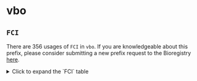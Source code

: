 # vbo

## `FCI`

There are 356 usages of `FCI` in `vbo`.
If you are knowledgeable about this prefix, please consider submitting a new prefix
request to the Bioregistry [here](https://github.com/biopragmatics/bioregistry/issues/new?assignees=cthoyt&labels=New%2CPrefix&template=new-prefix.yml&title=%5BResource%5D%3A%20FCI).

<details>
<summary>Click to expand the `FCI` table</summary>

| curie   |   usages | nodes                                                                                                                                                                                                                                                                                                      |
|---------|----------|------------------------------------------------------------------------------------------------------------------------------------------------------------------------------------------------------------------------------------------------------------------------------------------------------------|
| FCI:97  |       11 | [VBO:0200585](http://purl.obolibrary.org/obo/VBO_0200585), [VBO:0200587](http://purl.obolibrary.org/obo/VBO_0200587), [VBO:0200588](http://purl.obolibrary.org/obo/VBO_0200588), [VBO:0200589](http://purl.obolibrary.org/obo/VBO_0200589), [VBO:0200591](http://purl.obolibrary.org/obo/VBO_0200591), ... |
| FCI:148 |       10 | [VBO:0200406](http://purl.obolibrary.org/obo/VBO_0200406), [VBO:0200409](http://purl.obolibrary.org/obo/VBO_0200409), [VBO:0200410](http://purl.obolibrary.org/obo/VBO_0200410), [VBO:0200411](http://purl.obolibrary.org/obo/VBO_0200411), [VBO:0200414](http://purl.obolibrary.org/obo/VBO_0200414), ... |
| FCI:172 |        8 | [VBO:0201048](http://purl.obolibrary.org/obo/VBO_0201048), [VBO:0201049](http://purl.obolibrary.org/obo/VBO_0201049), [VBO:0201050](http://purl.obolibrary.org/obo/VBO_0201050), [VBO:0201052](http://purl.obolibrary.org/obo/VBO_0201052), [VBO:0201053](http://purl.obolibrary.org/obo/VBO_0201053), ... |
| FCI:238 |        7 | [VBO:0200921](http://purl.obolibrary.org/obo/VBO_0200921), [VBO:0200922](http://purl.obolibrary.org/obo/VBO_0200922), [VBO:0200923](http://purl.obolibrary.org/obo/VBO_0200923), [VBO:0200924](http://purl.obolibrary.org/obo/VBO_0200924), [VBO:0200925](http://purl.obolibrary.org/obo/VBO_0200925), ... |
| FCI:15  |        5 | [VBO:0200144](http://purl.obolibrary.org/obo/VBO_0200144), [VBO:0200145](http://purl.obolibrary.org/obo/VBO_0200145), [VBO:0200146](http://purl.obolibrary.org/obo/VBO_0200146), [VBO:0200147](http://purl.obolibrary.org/obo/VBO_0200147), [VBO:0200148](http://purl.obolibrary.org/obo/VBO_0200148), ... |
| FCI:136 |        5 | [VBO:0200309](http://purl.obolibrary.org/obo/VBO_0200309), [VBO:0200310](http://purl.obolibrary.org/obo/VBO_0200310), [VBO:0200311](http://purl.obolibrary.org/obo/VBO_0200311), [VBO:0200312](http://purl.obolibrary.org/obo/VBO_0200312), [VBO:0200313](http://purl.obolibrary.org/obo/VBO_0200313), ... |
| FCI:128 |        5 | [VBO:0200765](http://purl.obolibrary.org/obo/VBO_0200765), [VBO:0200766](http://purl.obolibrary.org/obo/VBO_0200766), [VBO:0200767](http://purl.obolibrary.org/obo/VBO_0200767), [VBO:0200768](http://purl.obolibrary.org/obo/VBO_0200768), [VBO:0200769](http://purl.obolibrary.org/obo/VBO_0200769), ... |
| FCI:183 |        5 | [VBO:0200896](http://purl.obolibrary.org/obo/VBO_0200896), [VBO:0200897](http://purl.obolibrary.org/obo/VBO_0200897), [VBO:0200898](http://purl.obolibrary.org/obo/VBO_0200898), [VBO:0200899](http://purl.obolibrary.org/obo/VBO_0200899), [VBO:0200900](http://purl.obolibrary.org/obo/VBO_0200900), ... |
| FCI:253 |        5 | [VBO:0201089](http://purl.obolibrary.org/obo/VBO_0201089), [VBO:0201092](http://purl.obolibrary.org/obo/VBO_0201092), [VBO:0201093](http://purl.obolibrary.org/obo/VBO_0201093), [VBO:0201094](http://purl.obolibrary.org/obo/VBO_0201094), [VBO:0201095](http://purl.obolibrary.org/obo/VBO_0201095), ... |
| FCI:60  |        5 | [VBO:0201251](http://purl.obolibrary.org/obo/VBO_0201251), [VBO:0201252](http://purl.obolibrary.org/obo/VBO_0201252), [VBO:0201253](http://purl.obolibrary.org/obo/VBO_0201253), [VBO:0201254](http://purl.obolibrary.org/obo/VBO_0201254), [VBO:0201255](http://purl.obolibrary.org/obo/VBO_0201255), ... |
| FCI:59  |        5 | [VBO:0201318](http://purl.obolibrary.org/obo/VBO_0201318), [VBO:0201319](http://purl.obolibrary.org/obo/VBO_0201319), [VBO:0201320](http://purl.obolibrary.org/obo/VBO_0201320), [VBO:0201321](http://purl.obolibrary.org/obo/VBO_0201321), [VBO:0201322](http://purl.obolibrary.org/obo/VBO_0201322), ... |
| FCI:167 |        4 | [VBO:0200038](http://purl.obolibrary.org/obo/VBO_0200038), [VBO:0200039](http://purl.obolibrary.org/obo/VBO_0200039), [VBO:0200040](http://purl.obolibrary.org/obo/VBO_0200040), [VBO:0200041](http://purl.obolibrary.org/obo/VBO_0200041)                                                                 |
| FCI:223 |        4 | [VBO:0200463](http://purl.obolibrary.org/obo/VBO_0200463), [VBO:0200464](http://purl.obolibrary.org/obo/VBO_0200464), [VBO:0200465](http://purl.obolibrary.org/obo/VBO_0200465), [VBO:0200466](http://purl.obolibrary.org/obo/VBO_0200466)                                                                 |
| FCI:181 |        4 | [VBO:0200604](http://purl.obolibrary.org/obo/VBO_0200604), [VBO:0200605](http://purl.obolibrary.org/obo/VBO_0200605), [VBO:0200606](http://purl.obolibrary.org/obo/VBO_0200606), [VBO:0200607](http://purl.obolibrary.org/obo/VBO_0200607)                                                                 |
| FCI:235 |        4 | [VBO:0200623](http://purl.obolibrary.org/obo/VBO_0200623), [VBO:0200624](http://purl.obolibrary.org/obo/VBO_0200624), [VBO:0200625](http://purl.obolibrary.org/obo/VBO_0200625), [VBO:0200626](http://purl.obolibrary.org/obo/VBO_0200626)                                                                 |
| FCI:190 |        4 | [VBO:0200674](http://purl.obolibrary.org/obo/VBO_0200674), [VBO:0200675](http://purl.obolibrary.org/obo/VBO_0200675), [VBO:0200676](http://purl.obolibrary.org/obo/VBO_0200676), [VBO:0200677](http://purl.obolibrary.org/obo/VBO_0200677)                                                                 |
| FCI:50  |        4 | [VBO:0200938](http://purl.obolibrary.org/obo/VBO_0200938), [VBO:0200939](http://purl.obolibrary.org/obo/VBO_0200939), [VBO:0200940](http://purl.obolibrary.org/obo/VBO_0200940), [VBO:0200941](http://purl.obolibrary.org/obo/VBO_0200941)                                                                 |
| FCI:310 |        4 | [VBO:0201004](http://purl.obolibrary.org/obo/VBO_0201004), [VBO:0201005](http://purl.obolibrary.org/obo/VBO_0201005), [VBO:0201006](http://purl.obolibrary.org/obo/VBO_0201006), [VBO:0201007](http://purl.obolibrary.org/obo/VBO_0201007)                                                                 |
| FCI:94  |        4 | [VBO:0201073](http://purl.obolibrary.org/obo/VBO_0201073), [VBO:0201074](http://purl.obolibrary.org/obo/VBO_0201074), [VBO:0201075](http://purl.obolibrary.org/obo/VBO_0201075), [VBO:0201076](http://purl.obolibrary.org/obo/VBO_0201076)                                                                 |
| FCI:56  |        4 | [VBO:0201105](http://purl.obolibrary.org/obo/VBO_0201105), [VBO:0201106](http://purl.obolibrary.org/obo/VBO_0201106), [VBO:0201107](http://purl.obolibrary.org/obo/VBO_0201107), [VBO:0201108](http://purl.obolibrary.org/obo/VBO_0201108)                                                                 |
| FCI:234 |        4 | [VBO:0201436](http://purl.obolibrary.org/obo/VBO_0201436), [VBO:0201437](http://purl.obolibrary.org/obo/VBO_0201437), [VBO:0201438](http://purl.obolibrary.org/obo/VBO_0201438), [VBO:0201439](http://purl.obolibrary.org/obo/VBO_0201439)                                                                 |
| FCI:144 |        3 | [VBO:0200210](http://purl.obolibrary.org/obo/VBO_0200210), [VBO:0200211](http://purl.obolibrary.org/obo/VBO_0200211), [VBO:0200212](http://purl.obolibrary.org/obo/VBO_0200212)                                                                                                                            |
| FCI:202 |        3 | [VBO:0200215](http://purl.obolibrary.org/obo/VBO_0200215), [VBO:0200216](http://purl.obolibrary.org/obo/VBO_0200216), [VBO:0200217](http://purl.obolibrary.org/obo/VBO_0200217)                                                                                                                            |
| FCI:218 |        3 | [VBO:0200338](http://purl.obolibrary.org/obo/VBO_0200338), [VBO:0200339](http://purl.obolibrary.org/obo/VBO_0200339), [VBO:0200340](http://purl.obolibrary.org/obo/VBO_0200340)                                                                                                                            |
| FCI:288 |        3 | [VBO:0200345](http://purl.obolibrary.org/obo/VBO_0200345), [VBO:0200346](http://purl.obolibrary.org/obo/VBO_0200346), [VBO:0200347](http://purl.obolibrary.org/obo/VBO_0200347)                                                                                                                            |
| FCI:77  |        3 | [VBO:0200381](http://purl.obolibrary.org/obo/VBO_0200381), [VBO:0200382](http://purl.obolibrary.org/obo/VBO_0200382), [VBO:0200383](http://purl.obolibrary.org/obo/VBO_0200383)                                                                                                                            |
| FCI:143 |        3 | [VBO:0200442](http://purl.obolibrary.org/obo/VBO_0200442), [VBO:0200443](http://purl.obolibrary.org/obo/VBO_0200443), [VBO:0200444](http://purl.obolibrary.org/obo/VBO_0200444)                                                                                                                            |
| FCI:5   |        3 | [VBO:0200486](http://purl.obolibrary.org/obo/VBO_0200486), [VBO:0200487](http://purl.obolibrary.org/obo/VBO_0200487), [VBO:0200488](http://purl.obolibrary.org/obo/VBO_0200488)                                                                                                                            |
| FCI:173 |        3 | [VBO:0200509](http://purl.obolibrary.org/obo/VBO_0200509), [VBO:0200510](http://purl.obolibrary.org/obo/VBO_0200510), [VBO:0200511](http://purl.obolibrary.org/obo/VBO_0200511)                                                                                                                            |
| FCI:21  |        3 | [VBO:0200537](http://purl.obolibrary.org/obo/VBO_0200537), [VBO:0200561](http://purl.obolibrary.org/obo/VBO_0200561), [VBO:0200562](http://purl.obolibrary.org/obo/VBO_0200562)                                                                                                                            |
| FCI:101 |        3 | [VBO:0200538](http://purl.obolibrary.org/obo/VBO_0200538), [VBO:0200539](http://purl.obolibrary.org/obo/VBO_0200539), [VBO:0201455](http://purl.obolibrary.org/obo/VBO_0201455)                                                                                                                            |
| FCI:184 |        3 | [VBO:0200572](http://purl.obolibrary.org/obo/VBO_0200572), [VBO:0200573](http://purl.obolibrary.org/obo/VBO_0200573), [VBO:0201454](http://purl.obolibrary.org/obo/VBO_0201454)                                                                                                                            |
| FCI:166 |        3 | [VBO:0200577](http://purl.obolibrary.org/obo/VBO_0200577), [VBO:0200578](http://purl.obolibrary.org/obo/VBO_0200578), [VBO:0200579](http://purl.obolibrary.org/obo/VBO_0200579)                                                                                                                            |
| FCI:89  |        3 | [VBO:0200689](http://purl.obolibrary.org/obo/VBO_0200689), [VBO:0200690](http://purl.obolibrary.org/obo/VBO_0200690), [VBO:0200691](http://purl.obolibrary.org/obo/VBO_0200691)                                                                                                                            |
| FCI:321 |        3 | [VBO:0200847](http://purl.obolibrary.org/obo/VBO_0200847), [VBO:0200848](http://purl.obolibrary.org/obo/VBO_0200848), [VBO:0200849](http://purl.obolibrary.org/obo/VBO_0200849)                                                                                                                            |
| FCI:185 |        3 | [VBO:0200893](http://purl.obolibrary.org/obo/VBO_0200893), [VBO:0200894](http://purl.obolibrary.org/obo/VBO_0200894), [VBO:0200895](http://purl.obolibrary.org/obo/VBO_0200895)                                                                                                                            |
| FCI:37  |        3 | [VBO:0201077](http://purl.obolibrary.org/obo/VBO_0201077), [VBO:0201078](http://purl.obolibrary.org/obo/VBO_0201078), [VBO:0201079](http://purl.obolibrary.org/obo/VBO_0201079)                                                                                                                            |
| FCI:55  |        3 | [VBO:0201102](http://purl.obolibrary.org/obo/VBO_0201102), [VBO:0201103](http://purl.obolibrary.org/obo/VBO_0201103), [VBO:0201104](http://purl.obolibrary.org/obo/VBO_0201104)                                                                                                                            |
| FCI:352 |        3 | [VBO:0201151](http://purl.obolibrary.org/obo/VBO_0201151), [VBO:0201152](http://purl.obolibrary.org/obo/VBO_0201152), [VBO:0201153](http://purl.obolibrary.org/obo/VBO_0201153)                                                                                                                            |
| FCI:61  |        3 | [VBO:0201160](http://purl.obolibrary.org/obo/VBO_0201160), [VBO:0201161](http://purl.obolibrary.org/obo/VBO_0201161), [VBO:0201162](http://purl.obolibrary.org/obo/VBO_0201162)                                                                                                                            |
| FCI:269 |        3 | [VBO:0201171](http://purl.obolibrary.org/obo/VBO_0201171), [VBO:0201172](http://purl.obolibrary.org/obo/VBO_0201172), [VBO:0201173](http://purl.obolibrary.org/obo/VBO_0201173)                                                                                                                            |
| FCI:182 |        3 | [VBO:0201185](http://purl.obolibrary.org/obo/VBO_0201185), [VBO:0201187](http://purl.obolibrary.org/obo/VBO_0201187), [VBO:0201188](http://purl.obolibrary.org/obo/VBO_0201188)                                                                                                                            |
| FCI:99  |        3 | [VBO:0201401](http://purl.obolibrary.org/obo/VBO_0201401), [VBO:0201402](http://purl.obolibrary.org/obo/VBO_0201402), [VBO:0201403](http://purl.obolibrary.org/obo/VBO_0201403)                                                                                                                            |
| FCI:257 |        2 | [VBO:0201219](http://purl.obolibrary.org/obo/VBO_0201219), [VBO:0201220](http://purl.obolibrary.org/obo/VBO_0201220)                                                                                                                                                                                       |
| FCI:315 |        1 | [VBO:0000661](http://purl.obolibrary.org/obo/VBO_0000661)                                                                                                                                                                                                                                                  |
| FCI:356 |        1 | [VBO:0000663](http://purl.obolibrary.org/obo/VBO_0000663)                                                                                                                                                                                                                                                  |
| FCI:281 |        1 | [VBO:0000668](http://purl.obolibrary.org/obo/VBO_0000668)                                                                                                                                                                                                                                                  |
| FCI:92  |        1 | [VBO:0000670](http://purl.obolibrary.org/obo/VBO_0000670)                                                                                                                                                                                                                                                  |
| FCI:186 |        1 | [VBO:0200003](http://purl.obolibrary.org/obo/VBO_0200003)                                                                                                                                                                                                                                                  |
| FCI:228 |        1 | [VBO:0200004](http://purl.obolibrary.org/obo/VBO_0200004)                                                                                                                                                                                                                                                  |
| FCI:7   |        1 | [VBO:0200008](http://purl.obolibrary.org/obo/VBO_0200008)                                                                                                                                                                                                                                                  |
| FCI:255 |        1 | [VBO:0200010](http://purl.obolibrary.org/obo/VBO_0200010)                                                                                                                                                                                                                                                  |
| FCI:243 |        1 | [VBO:0200017](http://purl.obolibrary.org/obo/VBO_0200017)                                                                                                                                                                                                                                                  |
| FCI:254 |        1 | [VBO:0200023](http://purl.obolibrary.org/obo/VBO_0200023)                                                                                                                                                                                                                                                  |
| FCI:344 |        1 | [VBO:0200027](http://purl.obolibrary.org/obo/VBO_0200027)                                                                                                                                                                                                                                                  |
| FCI:303 |        1 | [VBO:0200047](http://purl.obolibrary.org/obo/VBO_0200047)                                                                                                                                                                                                                                                  |
| FCI:286 |        1 | [VBO:0200055](http://purl.obolibrary.org/obo/VBO_0200055)                                                                                                                                                                                                                                                  |
| FCI:301 |        1 | [VBO:0200059](http://purl.obolibrary.org/obo/VBO_0200059)                                                                                                                                                                                                                                                  |
| FCI:46  |        1 | [VBO:0200068](http://purl.obolibrary.org/obo/VBO_0200068)                                                                                                                                                                                                                                                  |
| FCI:177 |        1 | [VBO:0200074](http://purl.obolibrary.org/obo/VBO_0200074)                                                                                                                                                                                                                                                  |
| FCI:20  |        1 | [VBO:0200075](http://purl.obolibrary.org/obo/VBO_0200075)                                                                                                                                                                                                                                                  |
| FCI:28  |        1 | [VBO:0200078](http://purl.obolibrary.org/obo/VBO_0200078)                                                                                                                                                                                                                                                  |
| FCI:247 |        1 | [VBO:0200083](http://purl.obolibrary.org/obo/VBO_0200083)                                                                                                                                                                                                                                                  |
| FCI:287 |        1 | [VBO:0200088](http://purl.obolibrary.org/obo/VBO_0200088)                                                                                                                                                                                                                                                  |
| FCI:293 |        1 | [VBO:0200090](http://purl.obolibrary.org/obo/VBO_0200090)                                                                                                                                                                                                                                                  |
| FCI:342 |        1 | [VBO:0200095](http://purl.obolibrary.org/obo/VBO_0200095)                                                                                                                                                                                                                                                  |
| FCI:236 |        1 | [VBO:0200096](http://purl.obolibrary.org/obo/VBO_0200096)                                                                                                                                                                                                                                                  |
| FCI:351 |        1 | [VBO:0200097](http://purl.obolibrary.org/obo/VBO_0200097)                                                                                                                                                                                                                                                  |
| FCI:8   |        1 | [VBO:0200098](http://purl.obolibrary.org/obo/VBO_0200098)                                                                                                                                                                                                                                                  |
| FCI:63  |        1 | [VBO:0200100](http://purl.obolibrary.org/obo/VBO_0200100)                                                                                                                                                                                                                                                  |
| FCI:64  |        1 | [VBO:0200103](http://purl.obolibrary.org/obo/VBO_0200103)                                                                                                                                                                                                                                                  |
| FCI:180 |        1 | [VBO:0200106](http://purl.obolibrary.org/obo/VBO_0200106)                                                                                                                                                                                                                                                  |
| FCI:307 |        1 | [VBO:0200108](http://purl.obolibrary.org/obo/VBO_0200108)                                                                                                                                                                                                                                                  |
| FCI:43  |        1 | [VBO:0200120](http://purl.obolibrary.org/obo/VBO_0200120)                                                                                                                                                                                                                                                  |
| FCI:36  |        1 | [VBO:0200125](http://purl.obolibrary.org/obo/VBO_0200125)                                                                                                                                                                                                                                                  |
| FCI:163 |        1 | [VBO:0200126](http://purl.obolibrary.org/obo/VBO_0200126)                                                                                                                                                                                                                                                  |
| FCI:217 |        1 | [VBO:0200130](http://purl.obolibrary.org/obo/VBO_0200130)                                                                                                                                                                                                                                                  |
| FCI:161 |        1 | [VBO:0200131](http://purl.obolibrary.org/obo/VBO_0200131)                                                                                                                                                                                                                                                  |
| FCI:290 |        1 | [VBO:0200132](http://purl.obolibrary.org/obo/VBO_0200132)                                                                                                                                                                                                                                                  |
| FCI:271 |        1 | [VBO:0200134](http://purl.obolibrary.org/obo/VBO_0200134)                                                                                                                                                                                                                                                  |
| FCI:9   |        1 | [VBO:0200137](http://purl.obolibrary.org/obo/VBO_0200137)                                                                                                                                                                                                                                                  |
| FCI:194 |        1 | [VBO:0200154](http://purl.obolibrary.org/obo/VBO_0200154)                                                                                                                                                                                                                                                  |
| FCI:44  |        1 | [VBO:0200155](http://purl.obolibrary.org/obo/VBO_0200155)                                                                                                                                                                                                                                                  |
| FCI:45  |        1 | [VBO:0200161](http://purl.obolibrary.org/obo/VBO_0200161)                                                                                                                                                                                                                                                  |
| FCI:215 |        1 | [VBO:0200163](http://purl.obolibrary.org/obo/VBO_0200163)                                                                                                                                                                                                                                                  |
| FCI:25  |        1 | [VBO:0200166](http://purl.obolibrary.org/obo/VBO_0200166)                                                                                                                                                                                                                                                  |
| FCI:300 |        1 | [VBO:0200168](http://purl.obolibrary.org/obo/VBO_0200168)                                                                                                                                                                                                                                                  |
| FCI:84  |        1 | [VBO:0200175](http://purl.obolibrary.org/obo/VBO_0200175)                                                                                                                                                                                                                                                  |
| FCI:35  |        1 | [VBO:0200177](http://purl.obolibrary.org/obo/VBO_0200177)                                                                                                                                                                                                                                                  |
| FCI:32  |        1 | [VBO:0200178](http://purl.obolibrary.org/obo/VBO_0200178)                                                                                                                                                                                                                                                  |
| FCI:106 |        1 | [VBO:0200182](http://purl.obolibrary.org/obo/VBO_0200182)                                                                                                                                                                                                                                                  |
| FCI:364 |        1 | [VBO:0200186](http://purl.obolibrary.org/obo/VBO_0200186)                                                                                                                                                                                                                                                  |
| FCI:245 |        1 | [VBO:0200188](http://purl.obolibrary.org/obo/VBO_0200188)                                                                                                                                                                                                                                                  |
| FCI:196 |        1 | [VBO:0200189](http://purl.obolibrary.org/obo/VBO_0200189)                                                                                                                                                                                                                                                  |
| FCI:297 |        1 | [VBO:0200193](http://purl.obolibrary.org/obo/VBO_0200193)                                                                                                                                                                                                                                                  |
| FCI:10  |        1 | [VBO:0200194](http://purl.obolibrary.org/obo/VBO_0200194)                                                                                                                                                                                                                                                  |
| FCI:193 |        1 | [VBO:0200197](http://purl.obolibrary.org/obo/VBO_0200197)                                                                                                                                                                                                                                                  |
| FCI:355 |        1 | [VBO:0200199](http://purl.obolibrary.org/obo/VBO_0200199)                                                                                                                                                                                                                                                  |
| FCI:155 |        1 | [VBO:0200200](http://purl.obolibrary.org/obo/VBO_0200200)                                                                                                                                                                                                                                                  |
| FCI:140 |        1 | [VBO:0200204](http://purl.obolibrary.org/obo/VBO_0200204)                                                                                                                                                                                                                                                  |
| FCI:179 |        1 | [VBO:0200205](http://purl.obolibrary.org/obo/VBO_0200205)                                                                                                                                                                                                                                                  |
| FCI:171 |        1 | [VBO:0200207](http://purl.obolibrary.org/obo/VBO_0200207)                                                                                                                                                                                                                                                  |
| FCI:191 |        1 | [VBO:0200208](http://purl.obolibrary.org/obo/VBO_0200208)                                                                                                                                                                                                                                                  |
| FCI:341 |        1 | [VBO:0200231](http://purl.obolibrary.org/obo/VBO_0200231)                                                                                                                                                                                                                                                  |
| FCI:275 |        1 | [VBO:0200232](http://purl.obolibrary.org/obo/VBO_0200232)                                                                                                                                                                                                                                                  |
| FCI:113 |        1 | [VBO:0200234](http://purl.obolibrary.org/obo/VBO_0200234)                                                                                                                                                                                                                                                  |
| FCI:19  |        1 | [VBO:0200235](http://purl.obolibrary.org/obo/VBO_0200235)                                                                                                                                                                                                                                                  |
| FCI:95  |        1 | [VBO:0200239](http://purl.obolibrary.org/obo/VBO_0200239)                                                                                                                                                                                                                                                  |
| FCI:11  |        1 | [VBO:0200255](http://purl.obolibrary.org/obo/VBO_0200255)                                                                                                                                                                                                                                                  |
| FCI:149 |        1 | [VBO:0200258](http://purl.obolibrary.org/obo/VBO_0200258)                                                                                                                                                                                                                                                  |
| FCI:157 |        1 | [VBO:0200261](http://purl.obolibrary.org/obo/VBO_0200261)                                                                                                                                                                                                                                                  |
| FCI:90  |        1 | [VBO:0200263](http://purl.obolibrary.org/obo/VBO_0200263)                                                                                                                                                                                                                                                  |
| FCI:4   |        1 | [VBO:0200267](http://purl.obolibrary.org/obo/VBO_0200267)                                                                                                                                                                                                                                                  |
| FCI:273 |        1 | [VBO:0200274](http://purl.obolibrary.org/obo/VBO_0200274)                                                                                                                                                                                                                                                  |
| FCI:211 |        1 | [VBO:0200275](http://purl.obolibrary.org/obo/VBO_0200275)                                                                                                                                                                                                                                                  |
| FCI:329 |        1 | [VBO:0200276](http://purl.obolibrary.org/obo/VBO_0200276)                                                                                                                                                                                                                                                  |
| FCI:38  |        1 | [VBO:0200290](http://purl.obolibrary.org/obo/VBO_0200290)                                                                                                                                                                                                                                                  |
| FCI:170 |        1 | [VBO:0200296](http://purl.obolibrary.org/obo/VBO_0200296)                                                                                                                                                                                                                                                  |
| FCI:87  |        1 | [VBO:0200299](http://purl.obolibrary.org/obo/VBO_0200299)                                                                                                                                                                                                                                                  |
| FCI:328 |        1 | [VBO:0200304](http://purl.obolibrary.org/obo/VBO_0200304)                                                                                                                                                                                                                                                  |
| FCI:335 |        1 | [VBO:0200321](http://purl.obolibrary.org/obo/VBO_0200321)                                                                                                                                                                                                                                                  |
| FCI:246 |        1 | [VBO:0200323](http://purl.obolibrary.org/obo/VBO_0200323)                                                                                                                                                                                                                                                  |
| FCI:263 |        1 | [VBO:0200326](http://purl.obolibrary.org/obo/VBO_0200326)                                                                                                                                                                                                                                                  |
| FCI:309 |        1 | [VBO:0200351](http://purl.obolibrary.org/obo/VBO_0200351)                                                                                                                                                                                                                                                  |
| FCI:205 |        1 | [VBO:0200361](http://purl.obolibrary.org/obo/VBO_0200361)                                                                                                                                                                                                                                                  |
| FCI:353 |        1 | [VBO:0200364](http://purl.obolibrary.org/obo/VBO_0200364)                                                                                                                                                                                                                                                  |
| FCI:199 |        1 | [VBO:0200365](http://purl.obolibrary.org/obo/VBO_0200365)                                                                                                                                                                                                                                                  |
| FCI:109 |        1 | [VBO:0200366](http://purl.obolibrary.org/obo/VBO_0200366)                                                                                                                                                                                                                                                  |
| FCI:156 |        1 | [VBO:0200376](http://purl.obolibrary.org/obo/VBO_0200376)                                                                                                                                                                                                                                                  |
| FCI:296 |        1 | [VBO:0200377](http://purl.obolibrary.org/obo/VBO_0200377)                                                                                                                                                                                                                                                  |
| FCI:369 |        1 | [VBO:0200380](http://purl.obolibrary.org/obo/VBO_0200380)                                                                                                                                                                                                                                                  |
| FCI:283 |        1 | [VBO:0200389](http://purl.obolibrary.org/obo/VBO_0200389)                                                                                                                                                                                                                                                  |
| FCI:277 |        1 | [VBO:0200392](http://purl.obolibrary.org/obo/VBO_0200392)                                                                                                                                                                                                                                                  |
| FCI:110 |        1 | [VBO:0200397](http://purl.obolibrary.org/obo/VBO_0200397)                                                                                                                                                                                                                                                  |
| FCI:332 |        1 | [VBO:0200402](http://purl.obolibrary.org/obo/VBO_0200402)                                                                                                                                                                                                                                                  |
| FCI:153 |        1 | [VBO:0200427](http://purl.obolibrary.org/obo/VBO_0200427)                                                                                                                                                                                                                                                  |
| FCI:168 |        1 | [VBO:0200429](http://purl.obolibrary.org/obo/VBO_0200429)                                                                                                                                                                                                                                                  |
| FCI:164 |        1 | [VBO:0200435](http://purl.obolibrary.org/obo/VBO_0200435)                                                                                                                                                                                                                                                  |
| FCI:117 |        1 | [VBO:0200437](http://purl.obolibrary.org/obo/VBO_0200437)                                                                                                                                                                                                                                                  |
| FCI:232 |        1 | [VBO:0200438](http://purl.obolibrary.org/obo/VBO_0200438)                                                                                                                                                                                                                                                  |
| FCI:292 |        1 | [VBO:0200445](http://purl.obolibrary.org/obo/VBO_0200445)                                                                                                                                                                                                                                                  |
| FCI:116 |        1 | [VBO:0200450](http://purl.obolibrary.org/obo/VBO_0200450)                                                                                                                                                                                                                                                  |
| FCI:224 |        1 | [VBO:0200453](http://purl.obolibrary.org/obo/VBO_0200453)                                                                                                                                                                                                                                                  |
| FCI:130 |        1 | [VBO:0200454](http://purl.obolibrary.org/obo/VBO_0200454)                                                                                                                                                                                                                                                  |
| FCI:313 |        1 | [VBO:0200460](http://purl.obolibrary.org/obo/VBO_0200460)                                                                                                                                                                                                                                                  |
| FCI:308 |        1 | [VBO:0200467](http://purl.obolibrary.org/obo/VBO_0200467)                                                                                                                                                                                                                                                  |
| FCI:305 |        1 | [VBO:0200472](http://purl.obolibrary.org/obo/VBO_0200472)                                                                                                                                                                                                                                                  |
| FCI:159 |        1 | [VBO:0200490](http://purl.obolibrary.org/obo/VBO_0200490)                                                                                                                                                                                                                                                  |
| FCI:1   |        1 | [VBO:0200494](http://purl.obolibrary.org/obo/VBO_0200494)                                                                                                                                                                                                                                                  |
| FCI:2   |        1 | [VBO:0200495](http://purl.obolibrary.org/obo/VBO_0200495)                                                                                                                                                                                                                                                  |
| FCI:125 |        1 | [VBO:0200497](http://purl.obolibrary.org/obo/VBO_0200497)                                                                                                                                                                                                                                                  |
| FCI:13  |        1 | [VBO:0200499](http://purl.obolibrary.org/obo/VBO_0200499)                                                                                                                                                                                                                                                  |
| FCI:47  |        1 | [VBO:0200502](http://purl.obolibrary.org/obo/VBO_0200502)                                                                                                                                                                                                                                                  |
| FCI:366 |        1 | [VBO:0200508](http://purl.obolibrary.org/obo/VBO_0200508)                                                                                                                                                                                                                                                  |
| FCI:291 |        1 | [VBO:0200512](http://purl.obolibrary.org/obo/VBO_0200512)                                                                                                                                                                                                                                                  |
| FCI:66  |        1 | [VBO:0200514](http://purl.obolibrary.org/obo/VBO_0200514)                                                                                                                                                                                                                                                  |
| FCI:123 |        1 | [VBO:0200519](http://purl.obolibrary.org/obo/VBO_0200519)                                                                                                                                                                                                                                                  |
| FCI:225 |        1 | [VBO:0200520](http://purl.obolibrary.org/obo/VBO_0200520)                                                                                                                                                                                                                                                  |
| FCI:51  |        1 | [VBO:0200522](http://purl.obolibrary.org/obo/VBO_0200522)                                                                                                                                                                                                                                                  |
| FCI:189 |        1 | [VBO:0200524](http://purl.obolibrary.org/obo/VBO_0200524)                                                                                                                                                                                                                                                  |
| FCI:49  |        1 | [VBO:0200526](http://purl.obolibrary.org/obo/VBO_0200526)                                                                                                                                                                                                                                                  |
| FCI:121 |        1 | [VBO:0200528](http://purl.obolibrary.org/obo/VBO_0200528)                                                                                                                                                                                                                                                  |
| FCI:133 |        1 | [VBO:0200545](http://purl.obolibrary.org/obo/VBO_0200545)                                                                                                                                                                                                                                                  |
| FCI:134 |        1 | [VBO:0200546](http://purl.obolibrary.org/obo/VBO_0200546)                                                                                                                                                                                                                                                  |
| FCI:175 |        1 | [VBO:0200548](http://purl.obolibrary.org/obo/VBO_0200548)                                                                                                                                                                                                                                                  |
| FCI:219 |        1 | [VBO:0200549](http://purl.obolibrary.org/obo/VBO_0200549)                                                                                                                                                                                                                                                  |
| FCI:105 |        1 | [VBO:0200550](http://purl.obolibrary.org/obo/VBO_0200550)                                                                                                                                                                                                                                                  |
| FCI:220 |        1 | [VBO:0200551](http://purl.obolibrary.org/obo/VBO_0200551)                                                                                                                                                                                                                                                  |
| FCI:316 |        1 | [VBO:0200552](http://purl.obolibrary.org/obo/VBO_0200552)                                                                                                                                                                                                                                                  |
| FCI:221 |        1 | [VBO:0200555](http://purl.obolibrary.org/obo/VBO_0200555)                                                                                                                                                                                                                                                  |
| FCI:299 |        1 | [VBO:0200567](http://purl.obolibrary.org/obo/VBO_0200567)                                                                                                                                                                                                                                                  |
| FCI:103 |        1 | [VBO:0200568](http://purl.obolibrary.org/obo/VBO_0200568)                                                                                                                                                                                                                                                  |
| FCI:119 |        1 | [VBO:0200583](http://purl.obolibrary.org/obo/VBO_0200583)                                                                                                                                                                                                                                                  |
| FCI:104 |        1 | [VBO:0200584](http://purl.obolibrary.org/obo/VBO_0200584)                                                                                                                                                                                                                                                  |
| FCI:98  |        1 | [VBO:0200602](http://purl.obolibrary.org/obo/VBO_0200602)                                                                                                                                                                                                                                                  |
| FCI:111 |        1 | [VBO:0200610](http://purl.obolibrary.org/obo/VBO_0200610)                                                                                                                                                                                                                                                  |
| FCI:6   |        1 | [VBO:0200613](http://purl.obolibrary.org/obo/VBO_0200613)                                                                                                                                                                                                                                                  |
| FCI:33  |        1 | [VBO:0200615](http://purl.obolibrary.org/obo/VBO_0200615)                                                                                                                                                                                                                                                  |
| FCI:282 |        1 | [VBO:0200619](http://purl.obolibrary.org/obo/VBO_0200619)                                                                                                                                                                                                                                                  |
| FCI:322 |        1 | [VBO:0200620](http://purl.obolibrary.org/obo/VBO_0200620)                                                                                                                                                                                                                                                  |
| FCI:323 |        1 | [VBO:0200621](http://purl.obolibrary.org/obo/VBO_0200621)                                                                                                                                                                                                                                                  |
| FCI:324 |        1 | [VBO:0200622](http://purl.obolibrary.org/obo/VBO_0200622)                                                                                                                                                                                                                                                  |
| FCI:22  |        1 | [VBO:0200627](http://purl.obolibrary.org/obo/VBO_0200627)                                                                                                                                                                                                                                                  |
| FCI:58  |        1 | [VBO:0200631](http://purl.obolibrary.org/obo/VBO_0200631)                                                                                                                                                                                                                                                  |
| FCI:274 |        1 | [VBO:0200636](http://purl.obolibrary.org/obo/VBO_0200636)                                                                                                                                                                                                                                                  |
| FCI:158 |        1 | [VBO:0200638](http://purl.obolibrary.org/obo/VBO_0200638)                                                                                                                                                                                                                                                  |
| FCI:81  |        1 | [VBO:0200640](http://purl.obolibrary.org/obo/VBO_0200640)                                                                                                                                                                                                                                                  |
| FCI:80  |        1 | [VBO:0200642](http://purl.obolibrary.org/obo/VBO_0200642)                                                                                                                                                                                                                                                  |
| FCI:17  |        1 | [VBO:0200644](http://purl.obolibrary.org/obo/VBO_0200644)                                                                                                                                                                                                                                                  |
| FCI:267 |        1 | [VBO:0200651](http://purl.obolibrary.org/obo/VBO_0200651)                                                                                                                                                                                                                                                  |
| FCI:132 |        1 | [VBO:0200655](http://purl.obolibrary.org/obo/VBO_0200655)                                                                                                                                                                                                                                                  |
| FCI:213 |        1 | [VBO:0200656](http://purl.obolibrary.org/obo/VBO_0200656)                                                                                                                                                                                                                                                  |
| FCI:295 |        1 | [VBO:0200660](http://purl.obolibrary.org/obo/VBO_0200660)                                                                                                                                                                                                                                                  |
| FCI:250 |        1 | [VBO:0200662](http://purl.obolibrary.org/obo/VBO_0200662)                                                                                                                                                                                                                                                  |
| FCI:214 |        1 | [VBO:0200667](http://purl.obolibrary.org/obo/VBO_0200667)                                                                                                                                                                                                                                                  |
| FCI:261 |        1 | [VBO:0200671](http://purl.obolibrary.org/obo/VBO_0200671)                                                                                                                                                                                                                                                  |
| FCI:240 |        1 | [VBO:0200678](http://purl.obolibrary.org/obo/VBO_0200678)                                                                                                                                                                                                                                                  |
| FCI:241 |        1 | [VBO:0200679](http://purl.obolibrary.org/obo/VBO_0200679)                                                                                                                                                                                                                                                  |
| FCI:266 |        1 | [VBO:0200686](http://purl.obolibrary.org/obo/VBO_0200686)                                                                                                                                                                                                                                                  |
| FCI:289 |        1 | [VBO:0200692](http://purl.obolibrary.org/obo/VBO_0200692)                                                                                                                                                                                                                                                  |
| FCI:302 |        1 | [VBO:0200698](http://purl.obolibrary.org/obo/VBO_0200698)                                                                                                                                                                                                                                                  |
| FCI:330 |        1 | [VBO:0200700](http://purl.obolibrary.org/obo/VBO_0200700)                                                                                                                                                                                                                                                  |
| FCI:120 |        1 | [VBO:0200701](http://purl.obolibrary.org/obo/VBO_0200701)                                                                                                                                                                                                                                                  |
| FCI:40  |        1 | [VBO:0200703](http://purl.obolibrary.org/obo/VBO_0200703)                                                                                                                                                                                                                                                  |
| FCI:139 |        1 | [VBO:0200704](http://purl.obolibrary.org/obo/VBO_0200704)                                                                                                                                                                                                                                                  |
| FCI:124 |        1 | [VBO:0200705](http://purl.obolibrary.org/obo/VBO_0200705)                                                                                                                                                                                                                                                  |
| FCI:160 |        1 | [VBO:0200706](http://purl.obolibrary.org/obo/VBO_0200706)                                                                                                                                                                                                                                                  |
| FCI:151 |        1 | [VBO:0200709](http://purl.obolibrary.org/obo/VBO_0200709)                                                                                                                                                                                                                                                  |
| FCI:152 |        1 | [VBO:0200710](http://purl.obolibrary.org/obo/VBO_0200710)                                                                                                                                                                                                                                                  |
| FCI:343 |        1 | [VBO:0200712](http://purl.obolibrary.org/obo/VBO_0200712)                                                                                                                                                                                                                                                  |
| FCI:198 |        1 | [VBO:0200716](http://purl.obolibrary.org/obo/VBO_0200716)                                                                                                                                                                                                                                                  |
| FCI:337 |        1 | [VBO:0200719](http://purl.obolibrary.org/obo/VBO_0200719)                                                                                                                                                                                                                                                  |
| FCI:200 |        1 | [VBO:0200720](http://purl.obolibrary.org/obo/VBO_0200720)                                                                                                                                                                                                                                                  |
| FCI:165 |        1 | [VBO:0200721](http://purl.obolibrary.org/obo/VBO_0200721)                                                                                                                                                                                                                                                  |
| FCI:195 |        1 | [VBO:0200723](http://purl.obolibrary.org/obo/VBO_0200723)                                                                                                                                                                                                                                                  |
| FCI:345 |        1 | [VBO:0200724](http://purl.obolibrary.org/obo/VBO_0200724)                                                                                                                                                                                                                                                  |
| FCI:42  |        1 | [VBO:0200733](http://purl.obolibrary.org/obo/VBO_0200733)                                                                                                                                                                                                                                                  |
| FCI:206 |        1 | [VBO:0200735](http://purl.obolibrary.org/obo/VBO_0200735)                                                                                                                                                                                                                                                  |
| FCI:262 |        1 | [VBO:0200740](http://purl.obolibrary.org/obo/VBO_0200740)                                                                                                                                                                                                                                                  |
| FCI:259 |        1 | [VBO:0200741](http://purl.obolibrary.org/obo/VBO_0200741)                                                                                                                                                                                                                                                  |
| FCI:317 |        1 | [VBO:0200747](http://purl.obolibrary.org/obo/VBO_0200747)                                                                                                                                                                                                                                                  |
| FCI:331 |        1 | [VBO:0200750](http://purl.obolibrary.org/obo/VBO_0200750)                                                                                                                                                                                                                                                  |
| FCI:48  |        1 | [VBO:0200754](http://purl.obolibrary.org/obo/VBO_0200754)                                                                                                                                                                                                                                                  |
| FCI:278 |        1 | [VBO:0200758](http://purl.obolibrary.org/obo/VBO_0200758)                                                                                                                                                                                                                                                  |
| FCI:3   |        1 | [VBO:0200764](http://purl.obolibrary.org/obo/VBO_0200764)                                                                                                                                                                                                                                                  |
| FCI:362 |        1 | [VBO:0200772](http://purl.obolibrary.org/obo/VBO_0200772)                                                                                                                                                                                                                                                  |
| FCI:318 |        1 | [VBO:0200774](http://purl.obolibrary.org/obo/VBO_0200774)                                                                                                                                                                                                                                                  |
| FCI:102 |        1 | [VBO:0200775](http://purl.obolibrary.org/obo/VBO_0200775)                                                                                                                                                                                                                                                  |
| FCI:53  |        1 | [VBO:0200779](http://purl.obolibrary.org/obo/VBO_0200779)                                                                                                                                                                                                                                                  |
| FCI:334 |        1 | [VBO:0200783](http://purl.obolibrary.org/obo/VBO_0200783)                                                                                                                                                                                                                                                  |
| FCI:192 |        1 | [VBO:0200786](http://purl.obolibrary.org/obo/VBO_0200786)                                                                                                                                                                                                                                                  |
| FCI:54  |        1 | [VBO:0200793](http://purl.obolibrary.org/obo/VBO_0200793)                                                                                                                                                                                                                                                  |
| FCI:122 |        1 | [VBO:0200800](http://purl.obolibrary.org/obo/VBO_0200800)                                                                                                                                                                                                                                                  |
| FCI:70  |        1 | [VBO:0200807](http://purl.obolibrary.org/obo/VBO_0200807)                                                                                                                                                                                                                                                  |
| FCI:360 |        1 | [VBO:0200808](http://purl.obolibrary.org/obo/VBO_0200808)                                                                                                                                                                                                                                                  |
| FCI:226 |        1 | [VBO:0200810](http://purl.obolibrary.org/obo/VBO_0200810)                                                                                                                                                                                                                                                  |
| FCI:284 |        1 | [VBO:0200814](http://purl.obolibrary.org/obo/VBO_0200814)                                                                                                                                                                                                                                                  |
| FCI:118 |        1 | [VBO:0200816](http://purl.obolibrary.org/obo/VBO_0200816)                                                                                                                                                                                                                                                  |
| FCI:145 |        1 | [VBO:0200819](http://purl.obolibrary.org/obo/VBO_0200819)                                                                                                                                                                                                                                                  |
| FCI:227 |        1 | [VBO:0200824](http://purl.obolibrary.org/obo/VBO_0200824)                                                                                                                                                                                                                                                  |
| FCI:141 |        1 | [VBO:0200832](http://purl.obolibrary.org/obo/VBO_0200832)                                                                                                                                                                                                                                                  |
| FCI:233 |        1 | [VBO:0200836](http://purl.obolibrary.org/obo/VBO_0200836)                                                                                                                                                                                                                                                  |
| FCI:249 |        1 | [VBO:0200845](http://purl.obolibrary.org/obo/VBO_0200845)                                                                                                                                                                                                                                                  |
| FCI:65  |        1 | [VBO:0200856](http://purl.obolibrary.org/obo/VBO_0200856)                                                                                                                                                                                                                                                  |
| FCI:71  |        1 | [VBO:0200862](http://purl.obolibrary.org/obo/VBO_0200862)                                                                                                                                                                                                                                                  |
| FCI:201 |        1 | [VBO:0200865](http://purl.obolibrary.org/obo/VBO_0200865)                                                                                                                                                                                                                                                  |
| FCI:264 |        1 | [VBO:0200867](http://purl.obolibrary.org/obo/VBO_0200867)                                                                                                                                                                                                                                                  |
| FCI:325 |        1 | [VBO:0200873](http://purl.obolibrary.org/obo/VBO_0200873)                                                                                                                                                                                                                                                  |
| FCI:367 |        1 | [VBO:0200880](http://purl.obolibrary.org/obo/VBO_0200880)                                                                                                                                                                                                                                                  |
| FCI:359 |        1 | [VBO:0200882](http://purl.obolibrary.org/obo/VBO_0200882)                                                                                                                                                                                                                                                  |
| FCI:279 |        1 | [VBO:0200906](http://purl.obolibrary.org/obo/VBO_0200906)                                                                                                                                                                                                                                                  |
| FCI:197 |        1 | [VBO:0200930](http://purl.obolibrary.org/obo/VBO_0200930)                                                                                                                                                                                                                                                  |
| FCI:314 |        1 | [VBO:0200932](http://purl.obolibrary.org/obo/VBO_0200932)                                                                                                                                                                                                                                                  |
| FCI:272 |        1 | [VBO:0200945](http://purl.obolibrary.org/obo/VBO_0200945)                                                                                                                                                                                                                                                  |
| FCI:34  |        1 | [VBO:0200946](http://purl.obolibrary.org/obo/VBO_0200946)                                                                                                                                                                                                                                                  |
| FCI:276 |        1 | [VBO:0200948](http://purl.obolibrary.org/obo/VBO_0200948)                                                                                                                                                                                                                                                  |
| FCI:237 |        1 | [VBO:0200953](http://purl.obolibrary.org/obo/VBO_0200953)                                                                                                                                                                                                                                                  |
| FCI:268 |        1 | [VBO:0200956](http://purl.obolibrary.org/obo/VBO_0200956)                                                                                                                                                                                                                                                  |
| FCI:242 |        1 | [VBO:0200957](http://purl.obolibrary.org/obo/VBO_0200957)                                                                                                                                                                                                                                                  |
| FCI:203 |        1 | [VBO:0200958](http://purl.obolibrary.org/obo/VBO_0200958)                                                                                                                                                                                                                                                  |
| FCI:265 |        1 | [VBO:0200959](http://purl.obolibrary.org/obo/VBO_0200959)                                                                                                                                                                                                                                                  |
| FCI:72  |        1 | [VBO:0200962](http://purl.obolibrary.org/obo/VBO_0200962)                                                                                                                                                                                                                                                  |
| FCI:312 |        1 | [VBO:0200964](http://purl.obolibrary.org/obo/VBO_0200964)                                                                                                                                                                                                                                                  |
| FCI:16  |        1 | [VBO:0200969](http://purl.obolibrary.org/obo/VBO_0200969)                                                                                                                                                                                                                                                  |
| FCI:294 |        1 | [VBO:0200980](http://purl.obolibrary.org/obo/VBO_0200980)                                                                                                                                                                                                                                                  |
| FCI:339 |        1 | [VBO:0200987](http://purl.obolibrary.org/obo/VBO_0200987)                                                                                                                                                                                                                                                  |
| FCI:207 |        1 | [VBO:0200994](http://purl.obolibrary.org/obo/VBO_0200994)                                                                                                                                                                                                                                                  |
| FCI:39  |        1 | [VBO:0200995](http://purl.obolibrary.org/obo/VBO_0200995)                                                                                                                                                                                                                                                  |
| FCI:67  |        1 | [VBO:0201009](http://purl.obolibrary.org/obo/VBO_0201009)                                                                                                                                                                                                                                                  |
| FCI:82  |        1 | [VBO:0201011](http://purl.obolibrary.org/obo/VBO_0201011)                                                                                                                                                                                                                                                  |
| FCI:248 |        1 | [VBO:0201016](http://purl.obolibrary.org/obo/VBO_0201016)                                                                                                                                                                                                                                                  |
| FCI:176 |        1 | [VBO:0201018](http://purl.obolibrary.org/obo/VBO_0201018)                                                                                                                                                                                                                                                  |
| FCI:108 |        1 | [VBO:0201019](http://purl.obolibrary.org/obo/VBO_0201019)                                                                                                                                                                                                                                                  |
| FCI:24  |        1 | [VBO:0201031](http://purl.obolibrary.org/obo/VBO_0201031)                                                                                                                                                                                                                                                  |
| FCI:333 |        1 | [VBO:0201032](http://purl.obolibrary.org/obo/VBO_0201032)                                                                                                                                                                                                                                                  |
| FCI:52  |        1 | [VBO:0201033](http://purl.obolibrary.org/obo/VBO_0201033)                                                                                                                                                                                                                                                  |
| FCI:354 |        1 | [VBO:0201034](http://purl.obolibrary.org/obo/VBO_0201034)                                                                                                                                                                                                                                                  |
| FCI:251 |        1 | [VBO:0201035](http://purl.obolibrary.org/obo/VBO_0201035)                                                                                                                                                                                                                                                  |
| FCI:252 |        1 | [VBO:0201037](http://purl.obolibrary.org/obo/VBO_0201037)                                                                                                                                                                                                                                                  |
| FCI:114 |        1 | [VBO:0201046](http://purl.obolibrary.org/obo/VBO_0201046)                                                                                                                                                                                                                                                  |
| FCI:30  |        1 | [VBO:0201064](http://purl.obolibrary.org/obo/VBO_0201064)                                                                                                                                                                                                                                                  |
| FCI:187 |        1 | [VBO:0201069](http://purl.obolibrary.org/obo/VBO_0201069)                                                                                                                                                                                                                                                  |
| FCI:93  |        1 | [VBO:0201071](http://purl.obolibrary.org/obo/VBO_0201071)                                                                                                                                                                                                                                                  |
| FCI:154 |        1 | [VBO:0201080](http://purl.obolibrary.org/obo/VBO_0201080)                                                                                                                                                                                                                                                  |
| FCI:363 |        1 | [VBO:0201084](http://purl.obolibrary.org/obo/VBO_0201084)                                                                                                                                                                                                                                                  |
| FCI:346 |        1 | [VBO:0201085](http://purl.obolibrary.org/obo/VBO_0201085)                                                                                                                                                                                                                                                  |
| FCI:216 |        1 | [VBO:0201087](http://purl.obolibrary.org/obo/VBO_0201087)                                                                                                                                                                                                                                                  |
| FCI:137 |        1 | [VBO:0201113](http://purl.obolibrary.org/obo/VBO_0201113)                                                                                                                                                                                                                                                  |
| FCI:138 |        1 | [VBO:0201116](http://purl.obolibrary.org/obo/VBO_0201116)                                                                                                                                                                                                                                                  |
| FCI:96  |        1 | [VBO:0201120](http://purl.obolibrary.org/obo/VBO_0201120)                                                                                                                                                                                                                                                  |
| FCI:146 |        1 | [VBO:0201135](http://purl.obolibrary.org/obo/VBO_0201135)                                                                                                                                                                                                                                                  |
| FCI:298 |        1 | [VBO:0201137](http://purl.obolibrary.org/obo/VBO_0201137)                                                                                                                                                                                                                                                  |
| FCI:357 |        1 | [VBO:0201139](http://purl.obolibrary.org/obo/VBO_0201139)                                                                                                                                                                                                                                                  |
| FCI:350 |        1 | [VBO:0201140](http://purl.obolibrary.org/obo/VBO_0201140)                                                                                                                                                                                                                                                  |
| FCI:349 |        1 | [VBO:0201141](http://purl.obolibrary.org/obo/VBO_0201141)                                                                                                                                                                                                                                                  |
| FCI:147 |        1 | [VBO:0201143](http://purl.obolibrary.org/obo/VBO_0201143)                                                                                                                                                                                                                                                  |
| FCI:327 |        1 | [VBO:0201146](http://purl.obolibrary.org/obo/VBO_0201146)                                                                                                                                                                                                                                                  |
| FCI:304 |        1 | [VBO:0201155](http://purl.obolibrary.org/obo/VBO_0201155)                                                                                                                                                                                                                                                  |
| FCI:311 |        1 | [VBO:0201158](http://purl.obolibrary.org/obo/VBO_0201158)                                                                                                                                                                                                                                                  |
| FCI:115 |        1 | [VBO:0201163](http://purl.obolibrary.org/obo/VBO_0201163)                                                                                                                                                                                                                                                  |
| FCI:340 |        1 | [VBO:0201167](http://purl.obolibrary.org/obo/VBO_0201167)                                                                                                                                                                                                                                                  |
| FCI:212 |        1 | [VBO:0201174](http://purl.obolibrary.org/obo/VBO_0201174)                                                                                                                                                                                                                                                  |
| FCI:131 |        1 | [VBO:0201183](http://purl.obolibrary.org/obo/VBO_0201183)                                                                                                                                                                                                                                                  |
| FCI:83  |        1 | [VBO:0201184](http://purl.obolibrary.org/obo/VBO_0201184)                                                                                                                                                                                                                                                  |
| FCI:73  |        1 | [VBO:0201198](http://purl.obolibrary.org/obo/VBO_0201198)                                                                                                                                                                                                                                                  |
| FCI:74  |        1 | [VBO:0201200](http://purl.obolibrary.org/obo/VBO_0201200)                                                                                                                                                                                                                                                  |
| FCI:361 |        1 | [VBO:0201203](http://purl.obolibrary.org/obo/VBO_0201203)                                                                                                                                                                                                                                                  |
| FCI:150 |        1 | [VBO:0201207](http://purl.obolibrary.org/obo/VBO_0201207)                                                                                                                                                                                                                                                  |
| FCI:229 |        1 | [VBO:0201209](http://purl.obolibrary.org/obo/VBO_0201209)                                                                                                                                                                                                                                                  |
| FCI:88  |        1 | [VBO:0201217](http://purl.obolibrary.org/obo/VBO_0201217)                                                                                                                                                                                                                                                  |
| FCI:208 |        1 | [VBO:0201223](http://purl.obolibrary.org/obo/VBO_0201223)                                                                                                                                                                                                                                                  |
| FCI:319 |        1 | [VBO:0201225](http://purl.obolibrary.org/obo/VBO_0201225)                                                                                                                                                                                                                                                  |
| FCI:270 |        1 | [VBO:0201233](http://purl.obolibrary.org/obo/VBO_0201233)                                                                                                                                                                                                                                                  |
| FCI:75  |        1 | [VBO:0201240](http://purl.obolibrary.org/obo/VBO_0201240)                                                                                                                                                                                                                                                  |
| FCI:188 |        1 | [VBO:0201242](http://purl.obolibrary.org/obo/VBO_0201242)                                                                                                                                                                                                                                                  |
| FCI:320 |        1 | [VBO:0201244](http://purl.obolibrary.org/obo/VBO_0201244)                                                                                                                                                                                                                                                  |
| FCI:142 |        1 | [VBO:0201245](http://purl.obolibrary.org/obo/VBO_0201245)                                                                                                                                                                                                                                                  |
| FCI:244 |        1 | [VBO:0201246](http://purl.obolibrary.org/obo/VBO_0201246)                                                                                                                                                                                                                                                  |
| FCI:129 |        1 | [VBO:0201247](http://purl.obolibrary.org/obo/VBO_0201247)                                                                                                                                                                                                                                                  |
| FCI:31  |        1 | [VBO:0201248](http://purl.obolibrary.org/obo/VBO_0201248)                                                                                                                                                                                                                                                  |
| FCI:12  |        1 | [VBO:0201258](http://purl.obolibrary.org/obo/VBO_0201258)                                                                                                                                                                                                                                                  |
| FCI:326 |        1 | [VBO:0201264](http://purl.obolibrary.org/obo/VBO_0201264)                                                                                                                                                                                                                                                  |
| FCI:285 |        1 | [VBO:0201274](http://purl.obolibrary.org/obo/VBO_0201274)                                                                                                                                                                                                                                                  |
| FCI:204 |        1 | [VBO:0201275](http://purl.obolibrary.org/obo/VBO_0201275)                                                                                                                                                                                                                                                  |
| FCI:91  |        1 | [VBO:0201278](http://purl.obolibrary.org/obo/VBO_0201278)                                                                                                                                                                                                                                                  |
| FCI:336 |        1 | [VBO:0201280](http://purl.obolibrary.org/obo/VBO_0201280)                                                                                                                                                                                                                                                  |
| FCI:222 |        1 | [VBO:0201293](http://purl.obolibrary.org/obo/VBO_0201293)                                                                                                                                                                                                                                                  |
| FCI:76  |        1 | [VBO:0201296](http://purl.obolibrary.org/obo/VBO_0201296)                                                                                                                                                                                                                                                  |
| FCI:62  |        1 | [VBO:0201305](http://purl.obolibrary.org/obo/VBO_0201305)                                                                                                                                                                                                                                                  |
| FCI:127 |        1 | [VBO:0201309](http://purl.obolibrary.org/obo/VBO_0201309)                                                                                                                                                                                                                                                  |
| FCI:135 |        1 | [VBO:0201315](http://purl.obolibrary.org/obo/VBO_0201315)                                                                                                                                                                                                                                                  |
| FCI:14  |        1 | [VBO:0201316](http://purl.obolibrary.org/obo/VBO_0201316)                                                                                                                                                                                                                                                  |
| FCI:348 |        1 | [VBO:0201332](http://purl.obolibrary.org/obo/VBO_0201332)                                                                                                                                                                                                                                                  |
| FCI:358 |        1 | [VBO:0201347](http://purl.obolibrary.org/obo/VBO_0201347)                                                                                                                                                                                                                                                  |
| FCI:338 |        1 | [VBO:0201348](http://purl.obolibrary.org/obo/VBO_0201348)                                                                                                                                                                                                                                                  |
| FCI:230 |        1 | [VBO:0201351](http://purl.obolibrary.org/obo/VBO_0201351)                                                                                                                                                                                                                                                  |
| FCI:231 |        1 | [VBO:0201352](http://purl.obolibrary.org/obo/VBO_0201352)                                                                                                                                                                                                                                                  |
| FCI:209 |        1 | [VBO:0201353](http://purl.obolibrary.org/obo/VBO_0201353)                                                                                                                                                                                                                                                  |
| FCI:260 |        1 | [VBO:0201357](http://purl.obolibrary.org/obo/VBO_0201357)                                                                                                                                                                                                                                                  |
| FCI:368 |        1 | [VBO:0201369](http://purl.obolibrary.org/obo/VBO_0201369)                                                                                                                                                                                                                                                  |
| FCI:68  |        1 | [VBO:0201379](http://purl.obolibrary.org/obo/VBO_0201379)                                                                                                                                                                                                                                                  |
| FCI:370 |        1 | [VBO:0201381](http://purl.obolibrary.org/obo/VBO_0201381)                                                                                                                                                                                                                                                  |
| FCI:57  |        1 | [VBO:0201389](http://purl.obolibrary.org/obo/VBO_0201389)                                                                                                                                                                                                                                                  |
| FCI:126 |        1 | [VBO:0201411](http://purl.obolibrary.org/obo/VBO_0201411)                                                                                                                                                                                                                                                  |
| FCI:78  |        1 | [VBO:0201412](http://purl.obolibrary.org/obo/VBO_0201412)                                                                                                                                                                                                                                                  |
| FCI:85  |        1 | [VBO:0201415](http://purl.obolibrary.org/obo/VBO_0201415)                                                                                                                                                                                                                                                  |
| FCI:306 |        1 | [VBO:0201416](http://purl.obolibrary.org/obo/VBO_0201416)                                                                                                                                                                                                                                                  |
| FCI:100 |        1 | [VBO:0201418](http://purl.obolibrary.org/obo/VBO_0201418)                                                                                                                                                                                                                                                  |
| FCI:162 |        1 | [VBO:0201421](http://purl.obolibrary.org/obo/VBO_0201421)                                                                                                                                                                                                                                                  |
| FCI:347 |        1 | [VBO:0201423](http://purl.obolibrary.org/obo/VBO_0201423)                                                                                                                                                                                                                                                  |
| FCI:169 |        1 | [VBO:0201424](http://purl.obolibrary.org/obo/VBO_0201424)                                                                                                                                                                                                                                                  |
| FCI:107 |        1 | [VBO:0201427](http://purl.obolibrary.org/obo/VBO_0201427)                                                                                                                                                                                                                                                  |
| FCI:239 |        1 | [VBO:0201428](http://purl.obolibrary.org/obo/VBO_0201428)                                                                                                                                                                                                                                                  |
| FCI:365 |        1 | [VBO:0201442](http://purl.obolibrary.org/obo/VBO_0201442)                                                                                                                                                                                                                                                  |
| FCI:86  |        1 | [VBO:0201448](http://purl.obolibrary.org/obo/VBO_0201448)                                                                                                                                                                                                                                                  |
| FCI:41  |        1 | [VBO:0201451](http://purl.obolibrary.org/obo/VBO_0201451)                                                                                                                                                                                                                                                  |

</details>

